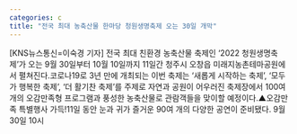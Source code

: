 ```yaml
---
categories: c
title: "전국 최대 농축산물 한마당 청원생명축제 오는 30일 개막"
---
```

[KNS뉴스통신=이숙경 기자] 전국 최대 친환경 농축산물 축제인 ‘2022 청원생명축제’가 오는 9월 30일부터 10월 10일까지 11일간 청주시 오창읍 미래지농촌테마공원에서 펼쳐진다.코로나19로 3년 만에 개최되는 이번 축제는 ‘새롭게 시작하는 축제’, ‘모두가 행복한 축제’, ‘더 활기찬 축제’를 주제로 자연과 공원이 어우러진 축제장에서 100여 개의 오감만족형 프로그램과 풍성한 농축산물로 관람객들을 맞이할 예정이다.▲오감만족 특별행사 가득!11일 동안 눈과 귀가 즐거운 90여 개의 다양한 공연이 준비됐다. 9월 30일 10시